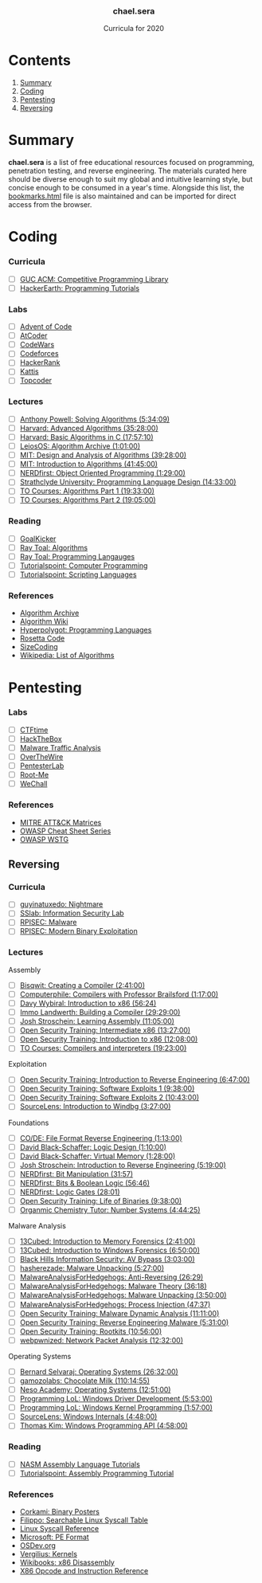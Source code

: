 <h3 align="center">chael.sera</h3>
<p align="center">
    Curricula for 2020
</p>

# Contents

1. [Summary](#summary)
1. [Coding](#coding)
1. [Pentesting](#pentesting)
1. [Reversing](#reversing)

# Summary

**chael.sera** is a list of free educational resources focused on programming, penetration testing, and reverse engineering. The materials curated here should be diverse enough to suit my global and intuitive learning style, but concise enough to be consumed in a year's time. Alongside this list, the [bookmarks.html](bookmarks.html) file is also maintained and can be imported for direct access from the browser.

# Coding

### Curricula

- [ ] [GUC ACM: Competitive Programming Library](https://github.com/AhmadElsagheer/Competitive-programming-library/tree/master/curriculum)
- [ ] [HackerEarth: Programming Tutorials](https://www.hackerearth.com/practice/)

### Labs

- [ ] [Advent of Code](https://adventofcode.com/)
- [ ] [AtCoder](https://atcoder.jp/)
- [ ] [CodeWars](https://www.codewars.com/)
- [ ] [Codeforces](https://codeforces.com/)
- [ ] [HackerRank](https://www.hackerrank.com/)
- [ ] [Kattis](https://open.kattis.com/)
- [ ] [Topcoder](https://www.topcoder.com/splash/)

### Lectures

- [ ] [Anthony Powell: Solving Algorithms (5:34:09)](https://www.youtube.com/playlist?list=PLOuZYwbmgZWXvkghUyMLdI90IwxbNCiWK)
- [ ] [Harvard: Advanced Algorithms (35:28:00)](https://www.youtube.com/playlist?list=PL2SOU6wwxB0uP4rJgf5ayhHWgw7akUWSf)
- [ ] [Harvard: Basic Algorithms in C (17:57:10)](https://www.youtube.com/playlist?list=PL66qH7_YP_ll1221yiySVjvSV4TWnbfq8)
- [ ] [LeiosOS: Algorithm Archive (1:01:00)](https://www.youtube.com/playlist?list=PLnQX-jgAF5pS84JensSc5obSeINL-gqA4)
- [ ] [MIT: Design and Analysis of Algorithms (39:28:00)](https://www.youtube.com/playlist?list=PLUl4u3cNGP6317WaSNfmCvGym2ucw3oGp)
- [ ] [MIT: Introduction to Algorithms (41:45:00)](https://www.youtube.com/playlist?list=PLUl4u3cNGP61Oq3tWYp6V_F-5jb5L2iHb)
- [ ] [NERDfirst: Object Oriented Programming (1:29:00)](https://www.youtube.com/playlist?list=PLJse9iV6ReqhD_wMePwA2HPJ1y5jNmIus)
- [ ] [Strathclyde University: Programming Language Design (14:33:00)](https://www.youtube.com/playlist?list=PLQ3RKUKyr1TsMOE-2itSwQVerA8otkiZl)
- [ ] [TO Courses: Algorithms Part 1 (19:33:00)](https://www.youtube.com/playlist?v=FPsnjx9bRL8&list=PLDcmCgguL9ryFS9Hf-p8QB9ZvMhQJnycN)
- [ ] [TO Courses: Algorithms Part 2 (19:05:00)](https://www.youtube.com/playlist?list=PLDcmCgguL9rxu4edvV44jWRmO4HUVLg2T)

### Reading

- [ ] [GoalKicker](https://goalkicker.com/)
- [ ] [Ray Toal: Algorithms](https://cs.lmu.edu/~ray/classes/a/)
- [ ] [Ray Toal: Programming Langauges](https://cs.lmu.edu/~ray/classes/pl/)
- [ ] [Tutorialspoint: Computer Programming](https://www.tutorialspoint.com/computer_programming_tutorials.htm)
- [ ] [Tutorialspoint: Scripting Languages](https://www.tutorialspoint.com/scripting_lnaguage_tutorials.htm)

### References

* [Algorithm Archive](https://www.algorithm-archive.org/)
* [Algorithm Wiki](https://thimbleby.gitlab.io/algorithm-wiki-site/)
* [Hyperpolygot: Programming Languages](https://hyperpolyglot.org/)
* [Rosetta Code](https://rosettacode.org/wiki/Rosetta_Code)
* [SizeCoding](http://www.sizecoding.org/)
* [Wikipedia: List of Algorithms](https://en.wikipedia.org/wiki/List_of_algorithms)

# Pentesting

### Labs

- [ ] [CTFtime](https://ctftime.org/)
- [ ] [HackTheBox](https://www.hackthebox.eu/)
- [ ] [Malware Traffic Analysis](https://www.malware-traffic-analysis.net/training-exercises.html) 
- [ ] [OverTheWire](https://overthewire.org/wargames/)
- [ ] [PentesterLab](https://pentesterlab.com/)
- [ ] [Root-Me](https://www.root-me.org/)
- [ ] [WeChall](http://www.wechall.net/)

### References

* [MITRE ATT&CK Matrices](https://attack.mitre.org/matrices/enterprise/)
* [OWASP Cheat Sheet Series](https://cheatsheetseries.owasp.org/)
* [OWASP WSTG](https://owasp.org/www-project-web-security-testing-guide/stable/)

## Reversing

### Curricula

- [ ] [guyinatuxedo: Nightmare](https://github.com/guyinatuxedo/nightmare)
- [ ] [SSlab: Information Security Lab](https://tc.gts3.org/cs6265/2019/tut/)
- [ ] [RPISEC: Malware](https://github.com/RPISEC/Malware)
- [ ] [RPISEC: Modern Binary Exploitation](http://github.com/RPISEC/MBE)

### Lectures

Assembly

- [ ] [Bisqwit: Creating a Compiler (2:41:00)](https://www.youtube.com/playlist?list=PLzLzYGEbdY5n9ITKUqOuRjXkRU5tMW2Sd)
- [ ] [Computerphile: Compilers with Professor Brailsford (1:17:00)](https://www.youtube.com/playlist?list=PLzH6n4zXuckoJaMwuI1fhr5n8cJL18hYd)
- [ ] [Davy Wybiral: Introduction to x86 (56:24)](https://www.youtube.com/playlist?list=PLmxT2pVYo5LB5EzTPZGfFN0c2GDiSXgQe)
- [ ] [Immo Landwerth: Building a Compiler (29:29:00)](https://www.youtube.com/playlist?list=PLRAdsfhKI4OWNOSfS7EUu5GRAVmze1t2y)
- [ ] [Josh Stroschein: Learning Assembly (11:05:00)](https://www.youtube.com/playlist?list=PLHJns8WZXCdvESvdr1BRjo4RHiR1Ylhw9)
- [ ] [Open Security Training: Intermediate x86 (13:27:00)](https://www.youtube.com/playlist?list=PL8F8D45D6C1FFD177)
- [ ] [Open Security Training: Introduction to x86 (12:08:00)](https://www.youtube.com/playlist?list=PL038BE01D3BAEFDB0)
- [ ] [TO Courses: Compilers and interpreters (19:23:00)](https://www.youtube.com/playlist?list=PLDcmCgguL9rxPoVn2ykUFc8TOpLyDU5gx)

Exploitation

- [ ] [Open Security Training: Introduction to Reverse Engineering (6:47:00)](https://www.youtube.com/playlist?list=PLUFkSN0XLZ-nXcDG89jS9iqKBnNHmz7Qw)
- [ ] [Open Security Training: Software Exploits 1 (9:38:00)](https://www.youtube.com/playlist?list=PL96AB65DFCE02EE3E)
- [ ] [Open Security Training: Software Exploits 2 (10:43:00)](https://www.youtube.com/playlist?list=PL9F9E52502327B1CA)
- [ ] [SourceLens: Introduction to Windbg (3:27:00)](https://www.youtube.com/playlist?list=PLhx7-txsG6t6n_E2LgDGqgvJtCHPL7UFu)

Foundations

- [ ] [CO/DE: File Format Reverse Engineering (1:13:00)](https://www.youtube.com/playlist?list=PLCJoIC7hiEqY0_2pnJnbEirf780dgeiT-)
- [ ] [David Black-Schaffer: Logic Design (1:10:00)](https://www.youtube.com/playlist?list=PLiwt1iVUib9vXV5xqD_QCTU5SVMjDN5U_)
- [ ] [David Black-Schaffer: Virtual Memory (1:28:00)](https://www.youtube.com/playlist?list=PLiwt1iVUib9s2Uo5BeYmwkDFUh70fJPxX)
- [ ] [Josh Stroschein: Introduction to Reverse Engineering (5:19:00)](https://www.youtube.com/playlist?list=PLHJns8WZXCdvaD7-xR7e5FJNW_6H9w-wC)
- [ ] [NERDfirst: Bit Manipulation (31:57)](https://www.youtube.com/playlist?list=PLJse9iV6ReqgcI4tec2jcyOZkaUKuGoHN)
- [ ] [NERDfirst: Bits & Boolean Logic (56:46)](https://www.youtube.com/playlist?list=PLJse9iV6ReqgQvr5l7QAxOVMYtkXSbvJE)
- [ ] [NERDfirst: Logic Gates (28:01)](https://www.youtube.com/playlist?list=PLB3FDBA9C0F98C835)
- [ ] [Open Security Training: Life of Binaries (9:38:00)](https://www.youtube.com/playlist?list=PLUFkSN0XLZ-n_Na6jwqopTt1Ki57vMIc3)
- [ ] [Organmic Chemistry Tutor: Number Systems (4:44:25)](https://www.youtube.com/playlist?list=PL0o_zxa4K1BXCpQbUdf0htZE8SS0PYjy-)

Malware Analysis

- [ ] [13Cubed: Introduction to Memory Forensics (2:41:00)](https://www.youtube.com/playlist?list=PLlv3b9B16Zaf-uDlgouB0DMiPNYU_sJFN)
- [ ] [13Cubed: Introduction to Windows Forensics (6:50:00)](https://www.youtube.com/playlist?list=PLlv3b9B16ZadqDQH0lTRO4kqn2P1g9Mve)
- [ ] [Black Hills Information Security: AV Bypass (3:03:00)](https://www.youtube.com/playlist?list=PLqz80p7f6dFuKBsESxMLjrI3ZWzTQoaPU)
- [ ] [hasherezade: Malware Unpacking (5:27:00)](https://www.youtube.com/playlist?list=PL3CZ2aaB7m83eYTAVV2knNglB8I4y5QmH)
- [ ] [MalwareAnalysisForHedgehogs: Anti-Reversing (26:29)](https://www.youtube.com/playlist?list=PLynb9SXC4yESRqqYVyVlg94bDuwvO7bxd)
- [ ] [MalwareAnalysisForHedgehogs: Malware Theory (36:18)](https://www.youtube.com/playlist?list=PLynb9SXC4yETaQYYBSg696V77Ku8TOM8-)
- [ ] [MalwareAnalysisForHedgehogs: Malware Unpacking (3:50:00)](https://www.youtube.com/playlist?list=PLynb9SXC4yER8NinXJwV4GHUM9-jaIsN_)
- [ ] [MalwareAnalysisForHedgehogs: Process Injection (47:37)](https://www.youtube.com/playlist?list=PLynb9SXC4yETfpdnY1w0S_Sgq05A-B_6I)
- [ ] [Open Security Training: Malware Dynamic Analysis (11:11:00)](https://www.youtube.com/playlist?list=PLUFkSN0XLZ-kqYbGpY4Gt_VATd4ytQg-Z)
- [ ] [Open Security Training: Reverse Engineering Malware (5:31:00)](https://www.youtube.com/playlist?list=PLUFkSN0XLZ-kwukmQOAgCZ08C5REoZElt)
- [ ] [Open Security Training: Rootkits (10:56:00)](https://www.youtube.com/playlist?list=PLF58FB7BCB20ED11A)
- [ ] [webpwnized: Network Packet Analysis (12:32:00)](https://www.youtube.com/playlist?list=PLZOToVAK85MpiuxbK7Sg6CtQtlW9QygC-)

Operating Systems

- [ ] [Bernard Selvaraj: Operating Systems (26:32:00)](https://www.youtube.com/playlist?list=PLCwUSyNqAQUgkRAgqy3j4Srb2aAqni1P3)
- [ ] [gamozolabs: Chocolate Milk (110:14:55)](https://www.youtube.com/playlist?list=PLSkhUfcCXvqGQsWPeDkSvtqvKlDT7T9Ma)
- [ ] [Neso Academy: Operating Systems (12:51:00)](https://www.youtube.com/playlist?list=PLBlnK6fEyqRiVhbXDGLXDk_OQAeuVcp2O)
- [ ] [Programming LoL: Windows Driver Development (5:53:00)](https://www.youtube.com/playlist?list=PLZ4EgN7ZCzJyUT-FmgHsW4e9BxfP-VMuo)
- [ ] [Programming LoL: Windows Kernel Programming (1:57:00)](https://www.youtube.com/playlist?list=PLZ4EgN7ZCzJx2DRXTRUXRrB2njWnx1kA2)
- [ ] [SourceLens: Windows Internals (4:48:00)](https://www.youtube.com/playlist?list=PLhx7-txsG6t5i-kIZ_hwJSgZrnka4GXvn)
- [ ] [Thomas Kim: Windows Programming API (4:58:00)](https://www.youtube.com/playlist?list=PL1_C6uWTeBDFqJ202RfFMWyWepECI9l11)

### Reading

- [ ] [NASM Assembly Language Tutorials](https://asmtutor.com/)
- [ ] [Tutorialspoint: Assembly Programming Tutorial](https://www.tutorialspoint.com/assembly_programming/index.htm)

### References

* [Corkami: Binary Posters](https://github.com/corkami/pics)
* [Filippo: Searchable Linux Syscall Table](https://filippo.io/linux-syscall-table/)
* [Linux Syscall Reference](https://syscalls.kernelgrok.com/)
* [Microsoft: PE Format](https://docs.microsoft.com/en-us/windows/win32/debug/pe-format)
* [OSDev.org](https://wiki.osdev.org/Expanded_Main_Page) 
* [Vergilius: Kernels](https://www.vergiliusproject.com/kernels)
* [Wikibooks: x86 Disassembly](https://en.wikibooks.org/wiki/X86_Disassembly)
* [X86 Opcode and Instruction Reference](http://ref.x86asm.net/)
